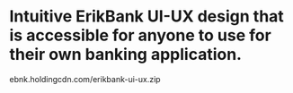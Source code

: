 # Intuitive ErikBank UI-UX design that is accessible for anyone to use for their own banking application.



ebnk.holdingcdn.com/erikbank-ui-ux.zip

